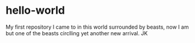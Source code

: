 # hello-world
My first repository
I came to in this world surrounded by beasts, now I am but one of the beasts circlling yet another new arrival.
JK
